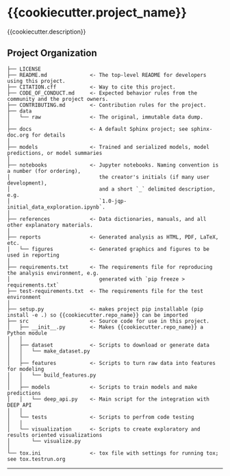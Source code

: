 {{cookiecutter.project_name}}
==============================

{{cookiecutter.description}}

Project Organization
------------

    ├── LICENSE
    ├── README.md              <- The top-level README for developers using this project.
    ├── CITATION.cff           <- Way to cite this project.
    ├── CODE_OF_CONDUCT.md     <- Expected behavior rules from the community and the project owners.
    ├── CONTRIBUTING.md        <- Contribution rules for the project.
    ├── data
    │   └── raw                <- The original, immutable data dump.
    │
    ├── docs                   <- A default Sphinx project; see sphinx-doc.org for details
    │
    ├── models                 <- Trained and serialized models, model predictions, or model summaries
    │
    ├── notebooks              <- Jupyter notebooks. Naming convention is a number (for ordering),
    │                             the creator's initials (if many user development), 
    │                             and a short `_` delimited description, e.g.
    │                             `1.0-jqp-initial_data_exploration.ipynb`.
    │
    ├── references             <- Data dictionaries, manuals, and all other explanatory materials.
    │
    ├── reports                <- Generated analysis as HTML, PDF, LaTeX, etc.
    │   └── figures            <- Generated graphics and figures to be used in reporting
    │
    ├── requirements.txt       <- The requirements file for reproducing the analysis environment, e.g.
    │                             generated with `pip freeze > requirements.txt`
    ├── test-requirements.txt  <- The requirements file for the test environment
    │
    ├── setup.py               <- makes project pip installable (pip install -e .) so {{cookiecutter.repo_name}} can be imported
    ├── src                    <- Source code for use in this project.
    │   ├── __init__.py        <- Makes {{cookiecutter.repo_name}} a Python module
    │   │
    │   ├── dataset            <- Scripts to download or generate data
    │   │   └── make_dataset.py
    │   │
    │   ├── features           <- Scripts to turn raw data into features for modeling
    │   │   └── build_features.py
    │   │
    │   ├── models             <- Scripts to train models and make predictions
    │   │   └── deep_api.py    <- Main script for the integration with DEEP API
    │   │
    │   └── tests              <- Scripts to perfrom code testing
    │   │
    │   └── visualization      <- Scripts to create exploratory and results oriented visualizations
    │       └── visualize.py
    │
    └── tox.ini                <- tox file with settings for running tox; see tox.testrun.org


--------
